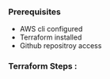 
### Prerequisites

- AWS cli configured
- Terraform installed
- Github repositroy access



### Terraform Steps : 

 
